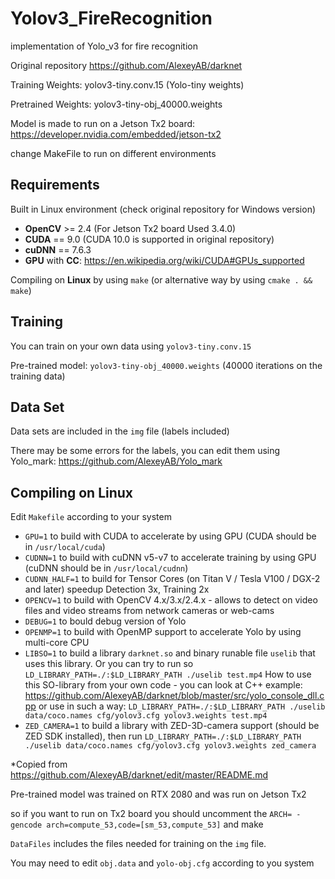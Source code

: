 # Yolov3_FireRecognition
implementation of Yolo_v3 for fire recognition

Original repository https://github.com/AlexeyAB/darknet

Training Weights: yolov3-tiny.conv.15 (Yolo-tiny weights) 

Pretrained Weights: yolov3-tiny-obj_40000.weights 

Model is made to run on a Jetson Tx2 board: https://developer.nvidia.com/embedded/jetson-tx2

change MakeFile to run on different environments



## Requirements 

Built in Linux environment (check original repository for Windows version)

* **OpenCV** >= 2.4 (For Jetson Tx2 board Used 3.4.0)
* **CUDA** == 9.0 (CUDA 10.0 is supported in original repository)
* **cuDNN** == 7.6.3
* **GPU** with **CC**: https://en.wikipedia.org/wiki/CUDA#GPUs_supported

Compiling on **Linux** by using  <code>make</code> (or alternative way by using <code>cmake . && make</code>)



## Training

You can train on your own data using <code>yolov3-tiny.conv.15</code> 

Pre-trained model: <code>yolov3-tiny-obj_40000.weights</code> (40000 iterations on the training data)



## Data Set

Data sets are included in the <code>img</code> file (labels included) 

There may be some errors for the labels, you can edit them using Yolo_mark: https://github.com/AlexeyAB/Yolo_mark



## Compiling on Linux

Edit <code>Makefile</code> according to your system

* `GPU=1` to build with CUDA to accelerate by using GPU (CUDA should be in `/usr/local/cuda`)
* `CUDNN=1` to build with cuDNN v5-v7 to accelerate training by using GPU (cuDNN should be in `/usr/local/cudnn`)
* `CUDNN_HALF=1` to build for Tensor Cores (on Titan V / Tesla V100 / DGX-2 and later) speedup Detection 3x, Training 2x
* `OPENCV=1` to build with OpenCV 4.x/3.x/2.4.x - allows to detect on video files and video streams from network cameras or web-cams
* `DEBUG=1` to bould debug version of Yolo
* `OPENMP=1` to build with OpenMP support to accelerate Yolo by using multi-core CPU
* `LIBSO=1` to build a library `darknet.so` and binary runable file `uselib` that uses this library. Or you can try to run so `LD_LIBRARY_PATH=./:$LD_LIBRARY_PATH ./uselib test.mp4` How to use this SO-library from your own code - you can look at C++ example: https://github.com/AlexeyAB/darknet/blob/master/src/yolo_console_dll.cpp
    or use in such a way: `LD_LIBRARY_PATH=./:$LD_LIBRARY_PATH ./uselib data/coco.names cfg/yolov3.cfg yolov3.weights test.mp4`
* `ZED_CAMERA=1` to build a library with ZED-3D-camera support (should be ZED SDK installed), then run
    `LD_LIBRARY_PATH=./:$LD_LIBRARY_PATH ./uselib data/coco.names cfg/yolov3.cfg yolov3.weights zed_camera`

*Copied from https://github.com/AlexeyAB/darknet/edit/master/README.md



Pre-trained model was trained on RTX 2080 and was run on Jetson Tx2 

so if you want to run on Tx2 board you should uncomment the <code>ARCH= -gencode arch=compute_53,code=[sm_53,compute_53]</code> and make 

`DataFiles` includes the files needed for training  on the `img` file. 

You may need to edit `obj.data` and `yolo-obj.cfg` according to you system